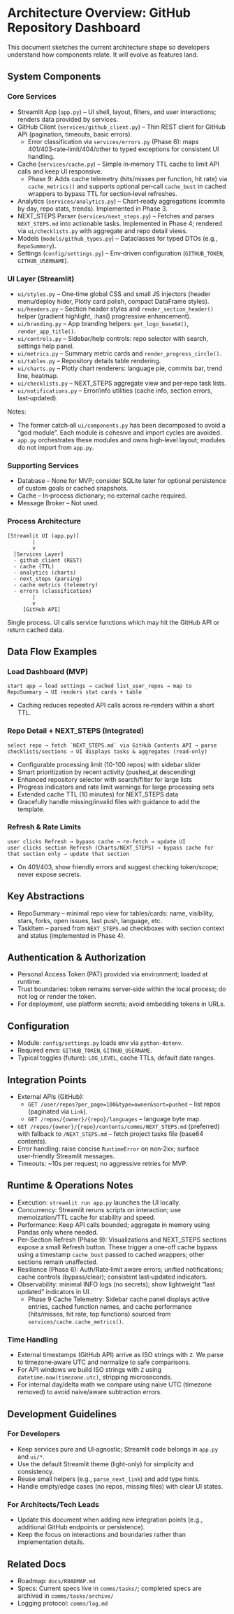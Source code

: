 # Architecture Overview: GitHub Repository Dashboard

This document sketches the current architecture shape so developers understand how components relate. It will evolve as features land.

## System Components

### Core Services
- Streamlit App (`app.py`) – UI shell, layout, filters, and user interactions; renders data provided by services.
- GitHub Client (`services/github_client.py`) – Thin REST client for GitHub API (pagination, timeouts, basic errors).
  - Error classification via `services/errors.py` (Phase 6): maps 401/403‑rate‑limit/404/other to typed exceptions for consistent UI handling.
- Cache (`services/cache.py`) – Simple in‑memory TTL cache to limit API calls and keep UI responsive.
  - Phase 9: Adds cache telemetry (hits/misses per function, hit rate) via `cache_metrics()` and supports optional per‑call `cache_bust` in cached wrappers to bypass TTL for section‑level refreshes.
- Analytics (`services/analytics.py`) – Chart‑ready aggregations (commits by day, repo stats, trends). Implemented in Phase 3.
 - NEXT_STEPS Parser (`services/next_steps.py`) – Fetches and parses `NEXT_STEPS.md` into actionable tasks. Implemented in Phase 4; rendered via `ui/checklists.py` with aggregate and repo detail views.
- Models (`models/github_types.py`) – Dataclasses for typed DTOs (e.g., `RepoSummary`).
- Settings (`config/settings.py`) – Env‑driven configuration (`GITHUB_TOKEN`, `GITHUB_USERNAME`).

### UI Layer (Streamlit)
- `ui/styles.py` – One‑time global CSS and small JS injectors (header menu/deploy hider, Plotly card polish, compact DataFrame styles).
- `ui/headers.py` – Section header styles and `render_section_header()` helper (gradient highlight, :has() progressive enhancement).
- `ui/branding.py` – App branding helpers: `get_logo_base64()`, `render_app_title()`.
- `ui/controls.py` – Sidebar/help controls: repo selector with search, settings help panel.
- `ui/metrics.py` – Summary metric cards and `render_progress_circle()`.
- `ui/tables.py` – Repository details table rendering.
- `ui/charts.py` – Plotly chart renderers: language pie, commits bar, trend line, heatmap.
- `ui/checklists.py` – NEXT_STEPS aggregate view and per‑repo task lists.
- `ui/notifications.py` – Error/info utilities (cache info, section errors, last‑updated).

Notes:
- The former catch‑all `ui/components.py` has been decomposed to avoid a “god module”. Each module is cohesive and import cycles are avoided.
- `app.py` orchestrates these modules and owns high‑level layout; modules do not import from `app.py`.

### Supporting Services
- Database – None for MVP; consider SQLite later for optional persistence of custom goals or cached snapshots.
- Cache – In‑process dictionary; no external cache required.
- Message Broker – Not used.

### Process Architecture
```
[Streamlit UI (app.py)]
        |
        v
  [Services Layer]
  - github_client (REST)
  - cache (TTL)
  - analytics (charts)
  - next_steps (parsing)
  - cache metrics (telemetry)
  - errors (classification)
        |
        v
     [GitHub API]
```
Single process. UI calls service functions which may hit the GitHub API or return cached data.

## Data Flow Examples

### Load Dashboard (MVP)
```
start app → load settings → cached list_user_repos → map to RepoSummary → UI renders stat cards + table
```
- Caching reduces repeated API calls across re‑renders within a short TTL.

### Repo Detail + NEXT_STEPS (Integrated)
```
select repo → fetch `NEXT_STEPS.md` via GitHub Contents API → parse checklists/sections → UI displays tasks & aggregates (read‑only)
```
- Configurable processing limit (10-100 repos) with sidebar slider
- Smart prioritization by recent activity (pushed_at descending)
- Enhanced repository selector with search/filter for large lists
- Progress indicators and rate limit warnings for large processing sets
- Extended cache TTL (10 minutes) for NEXT_STEPS data
- Gracefully handle missing/invalid files with guidance to add the template.

### Refresh & Rate Limits
```
user clicks Refresh → bypass cache → re‑fetch → update UI
user clicks section Refresh (Charts/NEXT_STEPS) → bypass cache for that section only → update that section
```
- On 401/403, show friendly errors and suggest checking token/scope; never expose secrets.

## Key Abstractions

- RepoSummary – minimal repo view for tables/cards: name, visibility, stars, forks, open issues, last push, language, etc.
- TaskItem – parsed from `NEXT_STEPS.md` checkboxes with section context and status (implemented in Phase 4).

## Authentication & Authorization

- Personal Access Token (PAT) provided via environment; loaded at runtime.
- Trust boundaries: token remains server‑side within the local process; do not log or render the token.
- For deployment, use platform secrets; avoid embedding tokens in URLs.

## Configuration

- Module: `config/settings.py` loads env via `python-dotenv`.
- Required envs: `GITHUB_TOKEN`, `GITHUB_USERNAME`.
- Typical toggles (future): `LOG_LEVEL`, cache TTLs, default date ranges.

## Integration Points

- External APIs (GitHub):
  - `GET /user/repos?per_page=100&type=owner&sort=pushed` – list repos (paginated via `Link`).
  - `GET /repos/{owner}/{repo}/languages` – language byte map.
- `GET /repos/{owner}/{repo}/contents/comms/NEXT_STEPS.md` (preferred) with fallback to `/NEXT_STEPS.md` – fetch project tasks file (base64 contents).
- Error handling: raise concise `RuntimeError` on non‑2xx; surface user‑friendly Streamlit messages.
- Timeouts: ~10s per request; no aggressive retries for MVP.

## Runtime & Operations Notes

- Execution: `streamlit run app.py` launches the UI locally.
- Concurrency: Streamlit reruns scripts on interaction; use memoization/TTL cache for stability and speed.
- Performance: Keep API calls bounded; aggregate in memory using Pandas only where needed.
- Per-Section Refresh (Phase 9): Visualizations and NEXT_STEPS sections expose a small Refresh button. These trigger a one-off cache bypass using a timestamp `cache_bust` passed to cached wrappers; other sections remain unaffected.
- Resilience (Phase 6): Auth/Rate‑limit aware errors; unified notifications; cache controls (bypass/clear); consistent last‑updated indicators.
- Observability: minimal INFO logs (no secrets); show lightweight “last updated” indicators in UI.
  - Phase 9 Cache Telemetry: Sidebar cache panel displays active entries, cached function names, and cache performance (hits/misses, hit rate, top functions) sourced from `services/cache.cache_metrics()`.

### Time Handling
- External timestamps (GitHub API) arrive as ISO strings with `Z`. We parse to timezone‑aware UTC and normalize to safe comparisons.
- For API windows we build ISO strings with `Z` using `datetime.now(timezone.utc)`, stripping microseconds.
- For internal day/delta math we compare using naive UTC (timezone removed) to avoid naive/aware subtraction errors.

## Development Guidelines

### For Developers
- Keep services pure and UI‑agnostic; Streamlit code belongs in `app.py` and `ui/*`.
- Use the default Streamlit theme (light-only) for simplicity and consistency.
- Reuse small helpers (e.g., `parse_next_link`) and add type hints.
- Handle empty/edge cases (no repos, missing files) with clear UI states.

### For Architects/Tech Leads
- Update this document when adding new integration points (e.g., additional GitHub endpoints or persistence).
- Keep the focus on interactions and boundaries rather than implementation details.

## Related Docs

- Roadmap: `docs/ROADMAP.md`
- Specs: Current specs live in `comms/tasks/`; completed specs are archived in `comms/tasks/archive/`
- Logging protocol: `comms/log.md`
